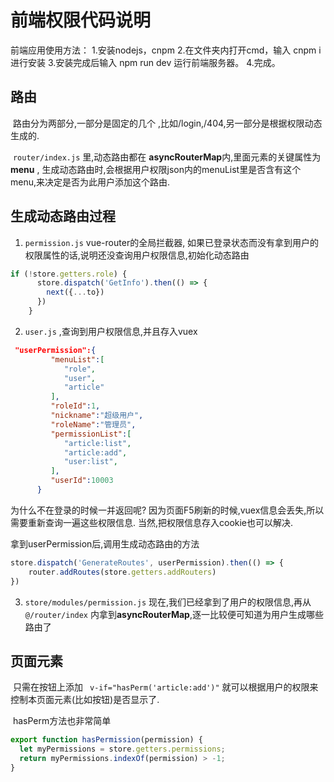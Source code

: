 # 前端权限代码说明
前端应用使用方法：
1.安装nodejs，cnpm
2.在文件夹内打开cmd，输入 cnpm i 进行安装
3.安装完成后输入 npm run dev  运行前端服务器。
4.完成。


## 路由

​	路由分为两部分,一部分是固定的几个 ,比如/login,/404,另一部分是根据权限动态生成的.

​	`router/index.js`  里,动态路由都在 **asyncRouterMap**内,里面元素的关键属性为**menu** , 生成动态路由时,会根据用户权限json内的menuList里是否含有这个menu,来决定是否为此用户添加这个路由.

## 生成动态路由过程



1.  `permission.js`   vue-router的全局拦截器, 如果已登录状态而没有拿到用户的权限属性的话,说明还没查询用户权限信息,初始化动态路由

   ```javascript
   if (!store.getters.role) {
         store.dispatch('GetInfo').then(() => {
           next({...to})
         })
       }
   ```

2. `user.js` ,查询到用户权限信息,并且存入vuex

```json
 "userPermission":{  
         "menuList":[  
            "role",
            "user",
            "article"
         ],
         "roleId":1,
         "nickname":"超级用户",
         "roleName":"管理员",
         "permissionList":[  
            "article:list",
            "article:add",
            "user:list",
         ],
         "userId":10003
      }
```

为什么不在登录的时候一并返回呢? 因为页面F5刷新的时候,vuex信息会丢失,所以需要重新查询一遍这些权限信息. 当然,把权限信息存入cookie也可以解决.

拿到userPermission后,调用生成动态路由的方法

```javascript
store.dispatch('GenerateRoutes', userPermission).then(() => {
    router.addRoutes(store.getters.addRouters)
})
```

3. `store/modules/permission.js` 现在,我们已经拿到了用户的权限信息,再从`@/router/index` 内拿到**asyncRouterMap**,逐一比较便可知道为用户生成哪些路由了

## 页面元素

​	只需在按钮上添加 ` v-if="hasPerm('article:add')"` 就可以根据用户的权限来控制本页面元素(比如按钮)是否显示了.

​	hasPerm方法也非常简单 

```javascript
export function hasPermission(permission) {
  let myPermissions = store.getters.permissions;
  return myPermissions.indexOf(permission) > -1;
}
```
